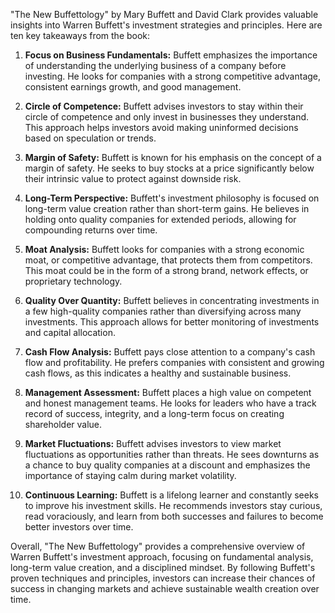 "The New Buffettology" by Mary Buffett and David Clark provides valuable insights into Warren Buffett's investment strategies and principles. Here are ten key takeaways from the book:

1. **Focus on Business Fundamentals:** Buffett emphasizes the importance of understanding the underlying business of a company before investing. He looks for companies with a strong competitive advantage, consistent earnings growth, and good management.

2. **Circle of Competence:** Buffett advises investors to stay within their circle of competence and only invest in businesses they understand. This approach helps investors avoid making uninformed decisions based on speculation or trends.

3. **Margin of Safety:** Buffett is known for his emphasis on the concept of a margin of safety. He seeks to buy stocks at a price significantly below their intrinsic value to protect against downside risk.

4. **Long-Term Perspective:** Buffett's investment philosophy is focused on long-term value creation rather than short-term gains. He believes in holding onto quality companies for extended periods, allowing for compounding returns over time.

5. **Moat Analysis:** Buffett looks for companies with a strong economic moat, or competitive advantage, that protects them from competitors. This moat could be in the form of a strong brand, network effects, or proprietary technology.

6. **Quality Over Quantity:** Buffett believes in concentrating investments in a few high-quality companies rather than diversifying across many investments. This approach allows for better monitoring of investments and capital allocation.

7. **Cash Flow Analysis:** Buffett pays close attention to a company's cash flow and profitability. He prefers companies with consistent and growing cash flows, as this indicates a healthy and sustainable business.

8. **Management Assessment:** Buffett places a high value on competent and honest management teams. He looks for leaders who have a track record of success, integrity, and a long-term focus on creating shareholder value.

9. **Market Fluctuations:** Buffett advises investors to view market fluctuations as opportunities rather than threats. He sees downturns as a chance to buy quality companies at a discount and emphasizes the importance of staying calm during market volatility.

10. **Continuous Learning:** Buffett is a lifelong learner and constantly seeks to improve his investment skills. He recommends investors stay curious, read voraciously, and learn from both successes and failures to become better investors over time.

Overall, "The New Buffettology" provides a comprehensive overview of Warren Buffett's investment approach, focusing on fundamental analysis, long-term value creation, and a disciplined mindset. By following Buffett's proven techniques and principles, investors can increase their chances of success in changing markets and achieve sustainable wealth creation over time.